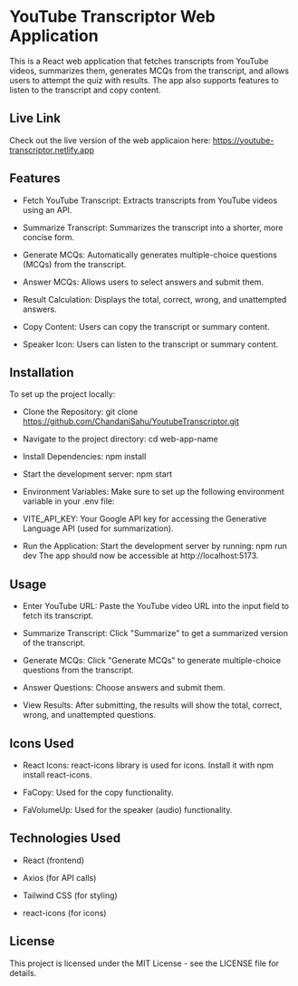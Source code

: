 # YouTube Transcriptor Web Application

This is a React web application that fetches transcripts from YouTube videos, summarizes them, generates MCQs from the transcript, and allows users to attempt the quiz with results. The app also supports features to listen to the transcript and copy content.

## Live Link
Check out the live version of the web applicaion here:
https://youtube-transcriptor.netlify.app


## Features

- Fetch YouTube Transcript: Extracts transcripts from YouTube videos using an API.

- Summarize Transcript: Summarizes the transcript into a shorter, more concise form.

- Generate MCQs: Automatically generates multiple-choice questions (MCQs) from the 
  transcript.

- Answer MCQs: Allows users to select answers and submit them.

- Result Calculation: Displays the total, correct, wrong, and unattempted answers.

- Copy Content: Users can copy the transcript or summary content.

- Speaker Icon: Users can listen to the transcript or summary content.

## Installation
To set up the project locally:

- Clone the Repository:
git clone https://github.com/ChandaniSahu/YoutubeTranscriptor.git

- Navigate to the project directory:
cd web-app-name

- Install Dependencies: 
npm install

- Start the development server:
npm start


- Environment Variables: 
Make sure to set up the following environment variable in your .env file:

- VITE_API_KEY: 
Your Google API key for accessing the Generative Language API (used for summarization).

- Run the Application: 
Start the development server by running:
npm run dev
The app should now be accessible at http://localhost:5173.


## Usage

- Enter YouTube URL: Paste the YouTube video URL into the input field to fetch its transcript.

- Summarize Transcript: Click "Summarize" to get a summarized version of the transcript.

- Generate MCQs: Click "Generate MCQs" to generate multiple-choice questions from the transcript.

- Answer Questions: Choose answers and submit them.

- View Results: After submitting, the results will show the total, correct, wrong, and unattempted questions.


## Icons Used

- React Icons: react-icons library is used for icons. Install it with npm install react-icons.

- FaCopy: Used for the copy functionality.

- FaVolumeUp: Used for the speaker (audio) functionality.


## Technologies Used

- React (frontend)

- Axios (for API calls)

- Tailwind CSS (for styling)

- react-icons (for icons)

## License
This project is licensed under the MIT License - see the LICENSE file for details.

